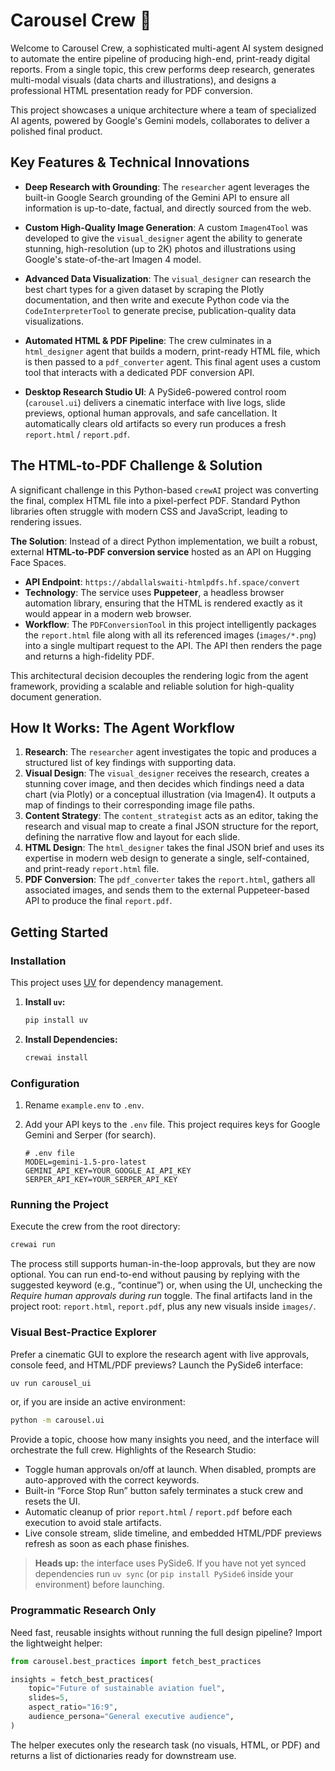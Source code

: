 # Carousel Crew 🎠

Welcome to Carousel Crew, a sophisticated multi-agent AI system designed to automate the entire pipeline of producing high-end, print-ready digital reports. From a single topic, this crew performs deep research, generates multi-modal visuals (data charts and illustrations), and designs a professional HTML presentation ready for PDF conversion.

This project showcases a unique architecture where a team of specialized AI agents, powered by Google's Gemini models, collaborates to deliver a polished final product.

## Key Features & Technical Innovations

-   **Deep Research with Grounding**: The `researcher` agent leverages the built-in Google Search grounding of the Gemini API to ensure all information is up-to-date, factual, and directly sourced from the web.

-   **Custom High-Quality Image Generation**: A custom `Imagen4Tool` was developed to give the `visual_designer` agent the ability to generate stunning, high-resolution (up to 2K) photos and illustrations using Google's state-of-the-art Imagen 4 model.

-   **Advanced Data Visualization**: The `visual_designer` can research the best chart types for a given dataset by scraping the Plotly documentation, and then write and execute Python code via the `CodeInterpreterTool` to generate precise, publication-quality data visualizations.

-   **Automated HTML & PDF Pipeline**: The crew culminates in a `html_designer` agent that builds a modern, print-ready HTML file, which is then passed to a `pdf_converter` agent. This final agent uses a custom tool that interacts with a dedicated PDF conversion API.
-   **Desktop Research Studio UI**: A PySide6-powered control room (`carousel.ui`) delivers a cinematic interface with live logs, slide previews, optional human approvals, and safe cancellation. It automatically clears old artifacts so every run produces a fresh `report.html` / `report.pdf`.

## The HTML-to-PDF Challenge & Solution

A significant challenge in this Python-based `crewAI` project was converting the final, complex HTML file into a pixel-perfect PDF. Standard Python libraries often struggle with modern CSS and JavaScript, leading to rendering issues.

**The Solution**: Instead of a direct Python implementation, we built a robust, external **HTML-to-PDF conversion service** hosted as an API on Hugging Face Spaces.

-   **API Endpoint**: `https://abdallalswaiti-htmlpdfs.hf.space/convert`
-   **Technology**: The service uses **Puppeteer**, a headless browser automation library, ensuring that the HTML is rendered exactly as it would appear in a modern web browser.
-   **Workflow**: The `PDFConversionTool` in this project intelligently packages the `report.html` file along with all its referenced images (`images/*.png`) into a single multipart request to the API. The API then renders the page and returns a high-fidelity PDF.

This architectural decision decouples the rendering logic from the agent framework, providing a scalable and reliable solution for high-quality document generation.

## How It Works: The Agent Workflow

1.  **Research**: The `researcher` agent investigates the topic and produces a structured list of key findings with supporting data.
2.  **Visual Design**: The `visual_designer` receives the research, creates a stunning cover image, and then decides which findings need a data chart (via Plotly) or a conceptual illustration (via Imagen4). It outputs a map of findings to their corresponding image file paths.
3.  **Content Strategy**: The `content_strategist` acts as an editor, taking the research and visual map to create a final JSON structure for the report, defining the narrative flow and layout for each slide.
4.  **HTML Design**: The `html_designer` takes the final JSON brief and uses its expertise in modern web design to generate a single, self-contained, and print-ready `report.html` file.
5.  **PDF Conversion**: The `pdf_converter` takes the `report.html`, gathers all associated images, and sends them to the external Puppeteer-based API to produce the final `report.pdf`.

## Getting Started

### Installation

This project uses [UV](https://docs.astral.sh/uv/) for dependency management.

1.  **Install `uv`:**
    ```bash
    pip install uv
    ```
2.  **Install Dependencies:**
    ```bash
    crewai install
    ```

### Configuration

1.  Rename `example.env` to `.env`.
2.  Add your API keys to the `.env` file. This project requires keys for Google Gemini and Serper (for search).

    ```
    # .env file
    MODEL=gemini-1.5-pro-latest
    GEMINI_API_KEY=YOUR_GOOGLE_AI_API_KEY
    SERPER_API_KEY=YOUR_SERPER_API_KEY
    ```

### Running the Project

Execute the crew from the root directory:

```bash
crewai run
```

The process still supports human-in-the-loop approvals, but they are now optional. You can run end-to-end without pausing by replying with the suggested keyword (e.g., “continue”) or, when using the UI, unchecking the *Require human approvals during run* toggle. The final artifacts land in the project root: `report.html`, `report.pdf`, plus any new visuals inside `images/`.

### Visual Best-Practice Explorer

Prefer a cinematic GUI to explore the research agent with live approvals, console feed, and HTML/PDF previews? Launch the PySide6 interface:

```bash
uv run carousel_ui
```

or, if you are inside an active environment:

```bash
python -m carousel.ui
```

Provide a topic, choose how many insights you need, and the interface will orchestrate the full crew. Highlights of the Research Studio:

- Toggle human approvals on/off at launch. When disabled, prompts are auto-approved with the correct keywords.
- Built-in “Force Stop Run” button safely terminates a stuck crew and resets the UI.
- Automatic cleanup of prior `report.html` / `report.pdf` before each execution to avoid stale artifacts.
- Live console stream, slide timeline, and embedded HTML/PDF previews refresh as soon as each phase finishes.

> **Heads up:** the interface uses PySide6. If you have not yet synced dependencies run `uv sync` (or `pip install PySide6` inside your environment) before launching.

### Programmatic Research Only

Need fast, reusable insights without running the full design pipeline? Import the lightweight helper:

```python
from carousel.best_practices import fetch_best_practices

insights = fetch_best_practices(
    topic="Future of sustainable aviation fuel",
    slides=5,
    aspect_ratio="16:9",
    audience_persona="General executive audience",
)
```

The helper executes only the research task (no visuals, HTML, or PDF) and returns a list of dictionaries ready for downstream use.
